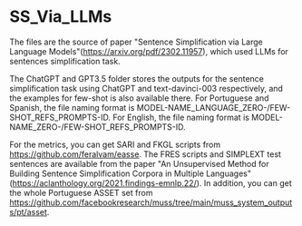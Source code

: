 # SS_Via_LLMs
The files are the source of paper "Sentence Simplification via Large Language Models"(https://arxiv.org/pdf/2302.11957), which used LLMs for sentences simplification task.

The ChatGPT and GPT3.5 folder stores the outputs for the sentence simplification task using ChatGPT and text-davinci-003 respectively, and the examples for few-shot is also available there. For Portuguese and Spanish, the file naming format is MODEL-NAME_LANGUAGE_ZERO-/FEW-SHOT_REFS_PROMPTS-ID. For English, the file naming format is MODEL-NAME_ZERO-/FEW-SHOT_REFS_PROMPTS-ID.

For the metrics, you can get SARI and FKGL scripts from https://github.com/feralvam/easse. The FRES scripts and SIMPLEXT test sentences are available from the paper "An Unsupervised Method for Building Sentence Simplification Corpora in Multiple Languages" (https://aclanthology.org/2021.findings-emnlp.22/). In addition, you can get the whole Portuguese ASSET set from https://github.com/facebookresearch/muss/tree/main/muss_system_outputs/pt/asset.
